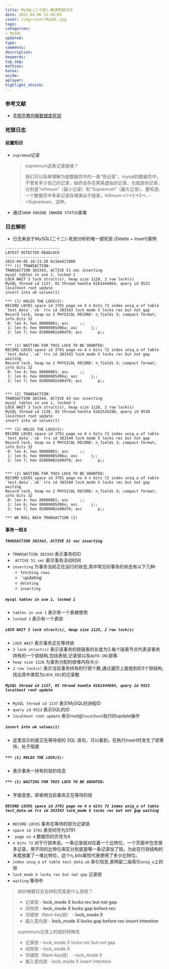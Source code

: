 ```yaml
---
title: MySQL(二十四)-解读死锁日志
date: 2022-04-06 13:49:03
cover: /img/cover/MySQL.jpg
tags:
categories:
- MySQL
updated:
type:
comments:
description:
keywords:
top_img:
mathjax:
katex:
aside:
aplayer:
highlight_shrink:
---
```


### 参考文献

* [手把手教你解数据库死锁](https://juejin.cn/post/6944615453700390919)

### 死锁日志

#### 前置知识

* `supremum`记录

  > supremum这条记录是啥？
  >
  > 我们可以简单理解为是数据页中的一条“伪记录”。mysql的数据页中，不管有多少自己的记录，始终会存在两条虚拟的记录，也就是伪记录，分别是“Infimum”（最小记录）和“Supremum”（最大记录）。要知道，一个数据页中多条记录存储类似于链表，Infimum->1->2->3->...->Supremum，这种。

* 通过`SHOW ENGINE INNODB STATUS`查看

### 日志解析

* 日志来自于MySQL(二十二)-死锁分析的唯一键死锁 (Delete + Insert)案例

```mysql
------------------------
LATEST DETECTED DEADLOCK
------------------------
2022-04-05 16:11:20 0x16e617000
*** (1) TRANSACTION:
TRANSACTION 383343, ACTIVE 51 sec inserting
mysql tables in use 1, locked 1
LOCK WAIT 3 lock struct(s), heap size 1128, 2 row lock(s)
MySQL thread id 1137, OS thread handle 6161444864, query id 9523 localhost root update
insert into uk values(1)

*** (1) HOLDS THE LOCK(S):
RECORD LOCKS space id 3791 page no 4 n bits 72 index uniq_a of table `test_data`.`uk` trx id 383343 lock mode S locks rec but not gap
Record lock, heap no 2 PHYSICAL RECORD: n_fields 3; compact format; info bits 32
 0: len 4; hex 80000001; asc     ;;
 1: len 6; hex 00000005d96a; asc      j;;
 2: len 7; hex 02000002a90d70; asc       p;;


*** (1) WAITING FOR THIS LOCK TO BE GRANTED:
RECORD LOCKS space id 3791 page no 4 n bits 72 index uniq_a of table `test_data`.`uk` trx id 383343 lock_mode X locks rec but not gap waiting
Record lock, heap no 2 PHYSICAL RECORD: n_fields 3; compact format; info bits 32
 0: len 4; hex 80000001; asc     ;;
 1: len 6; hex 00000005d96a; asc      j;;
 2: len 7; hex 02000002a90d70; asc       p;;


*** (2) TRANSACTION:
TRANSACTION 383344, ACTIVE 43 sec inserting
mysql tables in use 1, locked 1
LOCK WAIT 3 lock struct(s), heap size 1128, 2 row lock(s)
MySQL thread id 1138, OS thread handle 6162526208, query id 9539 localhost root update
insert into uk values(1)

*** (2) HOLDS THE LOCK(S):
RECORD LOCKS space id 3791 page no 4 n bits 72 index uniq_a of table `test_data`.`uk` trx id 383344 lock mode S locks rec but not gap
Record lock, heap no 2 PHYSICAL RECORD: n_fields 3; compact format; info bits 32
 0: len 4; hex 80000001; asc     ;;
 1: len 6; hex 00000005d96a; asc      j;;
 2: len 7; hex 02000002a90d70; asc       p;;


*** (2) WAITING FOR THIS LOCK TO BE GRANTED:
RECORD LOCKS space id 3791 page no 4 n bits 72 index uniq_a of table `test_data`.`uk` trx id 383344 lock_mode X locks rec but not gap waiting
Record lock, heap no 2 PHYSICAL RECORD: n_fields 3; compact format; info bits 32
 0: len 4; hex 80000001; asc     ;;
 1: len 6; hex 00000005d96a; asc      j;;
 2: len 7; hex 02000002a90d70; asc       p;;

*** WE ROLL BACK TRANSACTION (2)
```

#### 事务一相关

##### `TRANSACTION 383343, ACTIVE 51 sec inserting`

* `TRANSACTION 383343` 表示事务的ID
* ` ACTIVE 51 sec` 表示事务活动时间
* `inserting` 为事务当前正在运行的状态,其中常见的事务的状态有以下几种:
  * `fetching rows`
  * ``updating`
  * `deleting`
  * `inserting`

##### `mysql tables in use 1, locked 1`

* `tables in use 1` 表示有一个表被使用
* `locked 1` 表示有一个表锁

##### `LOCK WAIT 3 lock struct(s), heap size 1128, 2 row lock(s)`

* `LOCK WAIT` 表示事务正在等待锁
* `3 lock struct(s)` 表示该事务的锁链表的长度为3,每个链表节点代表该事务持有的一个锁结构,包括表锁,记录锁以及`AUTO-INC`锁等.
* `heap size 1128` 为事务分配的锁堆内存大小
* `2 row lock(s)` 表示当前事务持有的行锁个数,通过遍历上面提到的3个锁结构,找出其中类型为`LOCK_REC`的记录数

##### `MySQL thread id 1137, OS thread handle 6161444864, query id 9523 localhost root update`

* `MySQL thread id 1137` 表示MySQL的进程ID
* `query id 9523` 表示SQL的ID
* `localhost root update` 表示root@`localhost`执行的update操作

##### `insert into uk values(1)`

* 这里显示的是正在等待锁的 SQL 语句，可以看到，在执行insert时发生了锁等待，处于阻塞

##### `*** (1) HOLDS THE LOCK(S):`

* 表示事务一持有的锁的信息

##### `*** (1) WAITING FOR THIS LOCK TO BE GRANTED:`

* 字面意思，即表明当前事务正在等待的锁

##### `RECORD LOCKS space id 3791 page no 4 n bits 72 index uniq_a of table test_data.uk trx id 383343 lock_mode X locks rec but not gap waiting`

* `RECORD LOCKS` 事务在等待的锁为记录锁
* `space id 3791` 表空间号为3791
* ` page no 4` 数据页的页号为4
* `n bits 72` 对于行锁来说，一条记录就对应着一个比特位，一个页面中包含很多记录，用不同的比特位来区分到底是哪一条记录加了锁。为此在行锁结构的末尾放置了一堆比特位，这个n_bits属性代表使用了多少比特位。
* `index uniq_a of table test_data.uk` 索引信息,表明是二级索引`uniq_a`上的锁
* `lock_mode X locks rec but not gap`  记录锁
* `waiting` 等待中

> 如何根据日志去辨别究竟是什么锁呢？
>
> * 记录锁 - **lock_mode X locks rec but not gap**
> * 间隙锁 - **lock_mode X locks gap before rec**
> * 邻键锁（Next-key锁） - **lock_mode X**
> * 插入意向锁 - **lock_mode X locks gap before rec insert intention**
> 
> supremum记录上的锁的特殊性
> * 记录锁 - lock_mode X locks rec but not gap
> * 间隙锁 - lock_mode X
> * 邻键锁（Next-key锁） - lock_mode X
> * 插入意向锁 - lock_mode X insert intention
